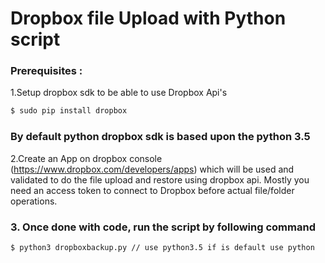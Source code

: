 # Dropbox file Upload with Python script

### Prerequisites :
1.Setup dropbox sdk to be able to use Dropbox Api's
```sh
$ sudo pip install dropbox
```
### By default python dropbox sdk is based upon the python 3.5
2.Create an App on dropbox console (https://www.dropbox.com/developers/apps) which will be used and validated to do the file upload and restore using dropbox api. Mostly you need an access token to connect to Dropbox before actual file/folder operations.
### 3. Once done with code, run the script by following command
```sh
$ python3 dropboxbackup.py // use python3.5 if is default use python
```
